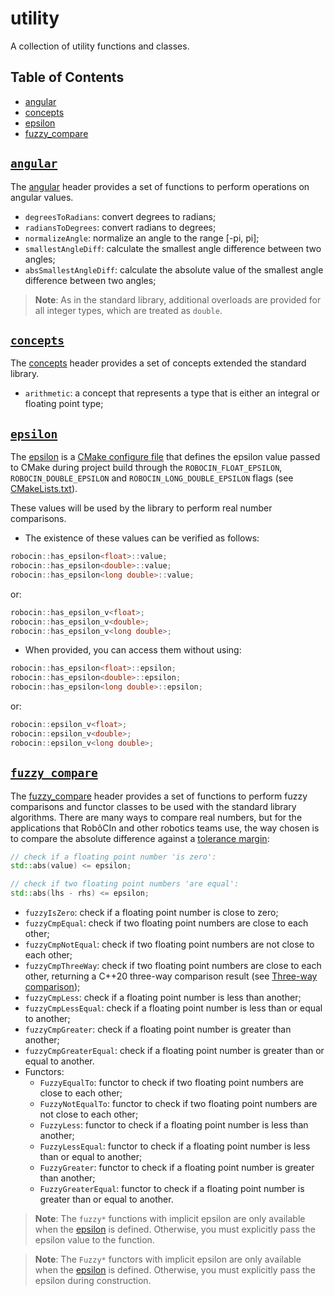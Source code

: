# utility

A collection of utility functions and classes.

## Table of Contents

- [angular](#angular)
- [concepts](#concepts)
- [epsilon](#epsilon)
- [fuzzy_compare](#fuzzy_compare)

<a name="angular"></a>

## [`angular`](angular.h)

The [angular](angular.h) header provides a set of functions to perform operations on angular values.

- `degreesToRadians`: convert degrees to radians;
- `radiansToDegrees`: convert radians to degrees;
- `normalizeAngle`: normalize an angle to the range [-pi, pi];
- `smallestAngleDiff`: calculate the smallest angle difference between two angles;
- `absSmallestAngleDiff`: calculate the absolute value of the smallest angle difference between two angles;

> **Note**: As in the standard library, additional overloads are provided for all integer types, which are treated
> as `double`.

<a name="concepts"></a>

## [`concepts`](concepts.h)

The [concepts](concepts.h) header provides a set of concepts extended the standard library.

- `arithmetic`: a concept that represents a type that is either an integral or floating point type;

<a name="epsilon"></a>

## [`epsilon`](epsilon.h.in)

The [epsilon](epsilon.h.in) is a [CMake configure file](https://cmake.org/cmake/help/latest/command/configure_file.html)
that defines the epsilon value passed to CMake during project build through the `ROBOCIN_FLOAT_EPSILON`,
`ROBOCIN_DOUBLE_EPSILON` and `ROBOCIN_LONG_DOUBLE_EPSILON` flags (see [CMakeLists.txt](CMakeLists.txt)).

These values will be used by the library to perform real number comparisons.

* The existence of these values can be verified as follows:

```cpp
robocin::has_epsilon<float>::value;
robocin::has_epsilon<double>::value;
robocin::has_epsilon<long double>::value;
```

or:

```cpp
robocin::has_epsilon_v<float>;
robocin::has_epsilon_v<double>;
robocin::has_epsilon_v<long double>;
```

* When provided, you can access them without using:

```cpp
robocin::has_epsilon<float>::epsilon;
robocin::has_epsilon<double>::epsilon;
robocin::has_epsilon<long double>::epsilon;
```

or:

```cpp
robocin::epsilon_v<float>;
robocin::epsilon_v<double>;
robocin::epsilon_v<long double>;
```

<a name="fuzzy_compare"></a>

## [`fuzzy_compare`](fuzzy_compare.h)

The [fuzzy_compare](fuzzy_compare.h) header provides a set of functions to perform fuzzy comparisons and functor classes
to be used with the standard library algorithms. There are many ways to compare real numbers, but for the applications
that RobôCIn and other robotics teams use, the way chosen is to compare the absolute difference against
a [tolerance margin](#epsilon):

```cpp
// check if a floating point number 'is zero':
std::abs(value) <= epsilon;

// check if two floating point numbers 'are equal':
std::abs(lhs - rhs) <= epsilon;
```

- `fuzzyIsZero`: check if a floating point number is close to zero;
- `fuzzyCmpEqual`: check if two floating point numbers are close to each other;
- `fuzzyCmpNotEqual`: check if two floating point numbers are not close to each other;
- `fuzzyCmpThreeWay`: check if two floating point numbers are close to each other, returning a C++20 three-way
  comparison result (see
  [Three-way comparison](https://en.cppreference.com/w/cpp/language/operator_comparison#Three-way_comparison));
- `fuzzyCmpLess`: check if a floating point number is less than another;
- `fuzzyCmpLessEqual`: check if a floating point number is less than or equal to another;
- `fuzzyCmpGreater`: check if a floating point number is greater than another;
- `fuzzyCmpGreaterEqual`: check if a floating point number is greater than or equal to another.
- Functors:
    - `FuzzyEqualTo`: functor to check if two floating point numbers are close to each other;
    - `FuzzyNotEqualTo`: functor to check if two floating point numbers are not close to each other;
    - `FuzzyLess`: functor to check if a floating point number is less than another;
    - `FuzzyLessEqual`: functor to check if a floating point number is less than or equal to another;
    - `FuzzyGreater`: functor to check if a floating point number is greater than another;
    - `FuzzyGreaterEqual`: functor to check if a floating point number is greater than or equal to another.

> **Note**: The `fuzzy*` functions with implicit epsilon are only available when the [epsilon](#epsilon) is defined.
> Otherwise, you must explicitly pass the epsilon value to the function.

> **Note**: The `Fuzzy*` functors with implicit epsilon are only available when the [epsilon](#epsilon) is defined.
> Otherwise, you must explicitly pass the epsilon during construction.

